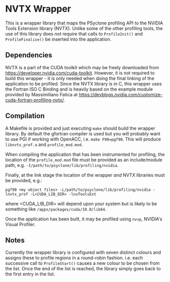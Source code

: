 # NVTX Wrapper #

This is a wrapper library that maps the PSyclone profiling API to the
NVIDIA Tools Extension library (NVTX). Unlike some of the other
profiling tools, the use of this library does *not* require that calls
to `ProfileInit()` and `ProfileFinalise()` be inserted into the
application.

## Dependencies ##

NVTX is a part of the CUDA toolkit which may be freely downloaded from
https://developer.nvidia.com/cuda-toolkit. However, it is not required
to build this wrapper - it is only needed when doing the final linking
of the application to be profiled. Since the NVTX library is in C,
this wrapper uses the Fortran ISO C Binding and is heavily based on
the example module provided by Massimiliano Fatica at
https://devblogs.nvidia.com/customize-cuda-fortran-profiling-nvtx/.

## Compilation ##

A Makefile is provided and just executing `make` should build the wrapper
library. By default the gfortran compiler is used but you will probably
want to use PGI if working with OpenACC, i.e. `make F90=pgf90`. This will
produce `libnvtx_prof.a` and `profile_mod.mod`.

When compiling the application that has been instrumented for
profiling, the location of the `profile_mod.mod` file must be provided
as an include/module path, e.g. `-I/path/to/psyclone/lib/profiling/nvidia`.

Finally, at the link stage the location of the wrapper *and* NVTX
libraries must be provided, e.g.:

    pgf90 <my object files> -L/path/to/psyclone/lib/profiling/nvidia -lnvtx_prof -L<CUDA_LIB_DIR> -lnvToolsExt

where <CUDA_LIB_DIR> will depend upon your system but is likely to be
something like `/apps/packages/cuda/10.0/lib64`.

Once the application has been built, it may be profiled using `nvvp`,
NVIDIA's Visual Profiler.

## Notes ##

Currently the wrapper library is configured with seven distinct
colours and assigns these to profile regions in a round-robin
fashion. i.e. each successive call to `ProfileStart()` causes a new
colour to be chosen from the list.  Once the end of the list is
reached, the library simply goes back to the first entry in the list.

